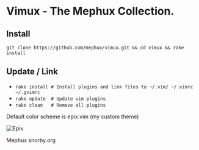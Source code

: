 # Vimux - The Mephux Collection.

## Install

`git clone https://github.com/mephux/vimux.git && cd vimux && rake install`

## Update / Link

* `rake install # Install plugins and link files to ~/.vim/ ~/.vimrc ~/.gvimrc`
* `rake update 	# Update vim plugins`
* `rake clean 	# Remove all plugins` 

Default color scheme is epix.vim (my custom theme)

![Epix](https://github.com/mephux/vimux/raw/master/vimux.png)

Mephux
snorby.org
